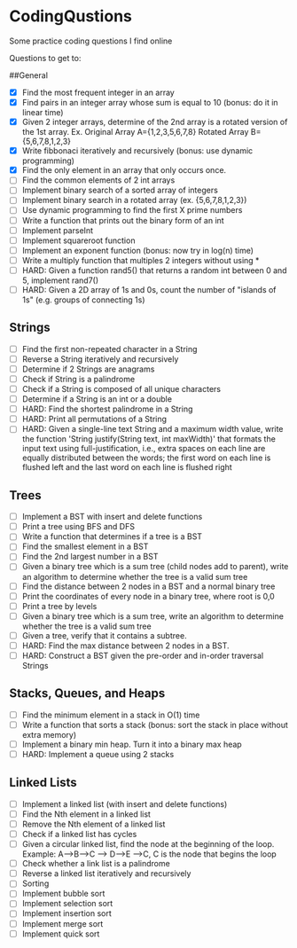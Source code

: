 # CodingQustions

Some practice coding questions I find online

Questions to get to:

##General
- [x] Find the most frequent integer in an array
- [x] Find pairs in an integer array whose sum is equal to 10 (bonus: do it in linear time)
- [x] Given 2 integer arrays, determine of the 2nd array is a rotated version of the 1st array. Ex. Original Array A={1,2,3,5,6,7,8} Rotated Array B={5,6,7,8,1,2,3}
- [x] Write fibbonaci iteratively and recursively (bonus: use dynamic programming)
- [x] Find the only element in an array that only occurs once.
- [ ] Find the common elements of 2 int arrays
- [ ] Implement binary search of a sorted array of integers
- [ ] Implement binary search in a rotated array (ex. {5,6,7,8,1,2,3})
- [ ] Use dynamic programming to find the first X prime numbers
- [ ] Write a function that prints out the binary form of an int
- [ ] Implement parseInt
- [ ] Implement squareroot function
- [ ] Implement an exponent function (bonus: now try in log(n) time)
- [ ] Write a multiply function that multiples 2 integers without using *
- [ ] HARD: Given a function rand5() that returns a random int between 0 and 5, implement rand7()
- [ ] HARD: Given a 2D array of 1s and 0s, count the number of "islands of 1s" (e.g. groups of connecting 1s)

## Strings
- [ ] Find the first non-repeated character in a String
- [ ] Reverse a String iteratively and recursively
- [ ] Determine if 2 Strings are anagrams
- [ ] Check if String is a palindrome
- [ ] Check if a String is composed of all unique characters
- [ ] Determine if a String is an int or a double
- [ ] HARD: Find the shortest palindrome in a String
- [ ] HARD: Print all permutations of a String
- [ ] HARD: Given a single-line text String and a maximum width value, write the function 'String justify(String text, int maxWidth)' that formats the input text using full-justification, i.e., extra spaces on each line are equally distributed between the words; the first word on each line is flushed left and the last word on each line is flushed right

## Trees
- [ ] Implement a BST with insert and delete functions
- [ ] Print a tree using BFS and DFS
- [ ] Write a function that determines if a tree is a BST
- [ ] Find the smallest element in a BST
- [ ] Find the 2nd largest number in a BST
- [ ] Given a binary tree which is a sum tree (child nodes add to parent), write an algorithm to determine whether the tree is a valid sum tree
- [ ] Find the distance between 2 nodes in a BST and a normal binary tree
- [ ] Print the coordinates of every node in a binary tree, where root is 0,0
- [ ] Print a tree by levels
- [ ] Given a binary tree which is a sum tree, write an algorithm to determine whether the tree is a valid sum tree
- [ ] Given a tree, verify that it contains a subtree.
- [ ] HARD: Find the max distance between 2 nodes in a BST.
- [ ] HARD: Construct a BST given the pre-order and in-order traversal Strings

## Stacks, Queues, and Heaps
- [ ] Find the minimum element in a stack in O(1) time
- [ ] Write a function that sorts a stack (bonus: sort the stack in place without extra memory)
- [ ] Implement a binary min heap. Turn it into a binary max heap
- [ ] HARD: Implement a queue using 2 stacks

## Linked Lists
- [ ] Implement a linked list (with insert and delete functions)
- [ ] Find the Nth element in a linked list
- [ ] Remove the Nth element of a linked list
- [ ] Check if a linked list has cycles
- [ ] Given a circular linked list, find the node at the beginning of the loop. Example: A-->B-->C --> D-->E -->C, C is the node that begins the loop
- [ ] Check whether a link list is a palindrome
- [ ] Reverse a linked list iteratively and recursively
- [ ] Sorting
- [ ] Implement bubble sort
- [ ] Implement selection sort
- [ ] Implement insertion sort
- [ ] Implement merge sort
- [ ] Implement quick sort
